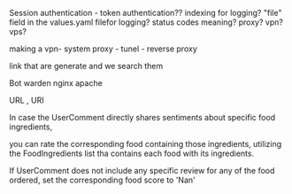 

Session authentication - token authentication??
indexing for logging?
"file" field in the values.yaml filefor logging?
status codes meaning? 
proxy?
vpn?
vps?

making a vpn- system proxy - tunel - reverse proxy

link that are generate and we search them 

Bot warden
nginx
apache

URL , URI


In case the UserComment directly shares sentiments about specific food ingredients,

you can rate the corresponding food containing those ingredients, utilizing the FoodIngredients list tha contains each food with its ingredients.

If UserComment does not include any specific review for any of the food ordered, set the corresponding food score to 'Nan'

